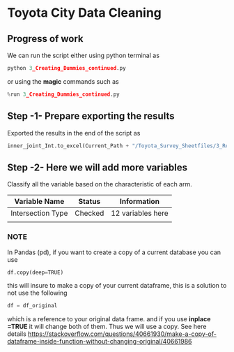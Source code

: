 # Toyota City Data Cleaning
## Progress of work

We can run the script either using python terminal as

```py
python 3_Creating_Dummies_continued.py
```
or using the **magic** commands such as

```py
%run 3_Creating_Dummies_continued.py
```
## Step -1- Prepare exporting the results
Exported the results in the end of the script as

```py
inner_joint_Int.to_excel(Current_Path + "/Toyota_Survey_Sheetfiles/3_Results_Creating_dummies_cont/inner_joint_Int_Create_D2.xlsx", sheet_name="inner_joint_Int_Create_D2")
```
## Step -2- Here we will add more variables
Classify all the variable based on the characteristic of each arm.

| **Variable Name**  | **Status**   | **Information**
| -------------      | -------------| -------------
|  Intersection Type | Checked      | 12 variables here
|                    |              |

### NOTE
In Pandas (pd), if you want to create a copy of a current database you can use

```py
df.copy(deep=TRUE)
```
this will insure to make a copy of your current dataframe, this is a solution to not use the following

```py
df = df_original
```
which is a reference to your original data frame.
and if you use **inplace =TRUE** it will change both of them. Thus we will use a copy. See here details
https://stackoverflow.com/questions/40661930/make-a-copy-of-dataframe-inside-function-without-changing-original/40661986

